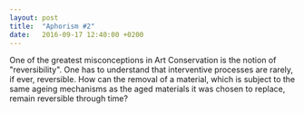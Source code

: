 ```yaml
---
layout: post
title:  "Aphorism #2"
date:   2016-09-17 12:40:00 +0200
---
```


One of the greatest misconceptions in Art Conservation is the notion of "reversibility". One has to understand that interventive processes are rarely, if ever, reversible. How can the removal of a material, which is subject to the same ageing mechanisms as the aged materials it was chosen to replace, remain reversible through time? 
